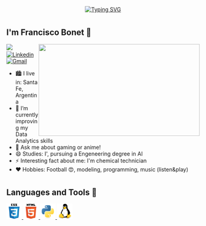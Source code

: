   <p align='center'>
    <a href="https://git.io/typing-svg"><img src="https://readme-typing-svg.demolab.com?font=Fira+Code&pause=1000&color=28949C&repeat=false&width=435&lines=Hello+There+%F0%9F%91%BD+.+.+.;Welcome+to+my+GitHub+profile!!!" alt="Typing SVG" /></a>
    <h1></h1>
  </p>
<h2>I'm Francisco Bonet 🖖</h2>
<img align="right" src="python_img_readme_github.jpg" width="420" height="240" />

![](https://komarev.com/ghpvc/?username=FranciscoJoseBonet&style=flat-square&color=blueviolet) 
[![Linkedin](https://img.shields.io/badge/-LinkedIn-blue?style=flat&logo=Linkedin&logoColor=white)](https://www.linkedin.com/in/franciscojosebonet/)
[![Gmail](https://img.shields.io/badge/-Gmail-c14438?style=flat&logo=Gmail&logoColor=white)](mailto:franciscojosebonet@gmail.com)


- 🏙️ I live in: Santa Fe, Argentina
- 🌱 I’m currently improving my Data Analytics skills
- 💬 Ask me about gaming or anime!
- 😄 Studies: I', pursuing a Engeneering degree in AI
- ⚡ Interesting fact about me: I'm chemical technician
- ❤️ Hobbies: Football 😍, modeling, programming, music (listen&play)
<h1></h1>

<h2>Languages and Tools 👾</h2>

<p align="left">
<a href="https://www.w3schools.com/css/" target="_blank"> <img src="https://raw.githubusercontent.com/devicons/devicon/master/icons/css3/css3-original-wordmark.svg" alt="css3" width="40" height="40"/> </a>
<a href="https://www.w3.org/html/" target="_blank"> <img src="https://raw.githubusercontent.com/devicons/devicon/master/icons/html5/html5-original-wordmark.svg" alt="html5" width="40" height="40"/> </a>
<a href="https://www.python.org" target="_blank"> <img src="https://raw.githubusercontent.com/devicons/devicon/master/icons/python/python-original.svg" alt="python" width="40" height="40"/> </a>
<a href="https://www.linux.org/" target="_blank"> <img src="https://raw.githubusercontent.com/devicons/devicon/master/icons/linux/linux-original.svg" alt="linux" width="40" height="40"/> </a>
</p>
